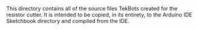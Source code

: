 This directory contains all of the source files TekBots created for the resistor cutter.
It is intended to be copied, in its entirety, to the Arduino IDE Sketchbook directory and compiled from the IDE.
